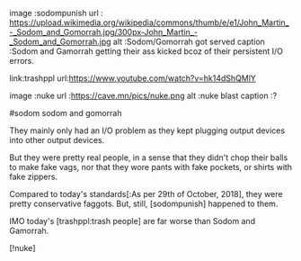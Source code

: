 image   :sodompunish
url     : https://upload.wikimedia.org/wikipedia/commons/thumb/e/e1/John_Martin_-_Sodom_and_Gomorrah.jpg/300px-John_Martin_-_Sodom_and_Gomorrah.jpg
alt     :Sodom/Gomorrah got served
caption :Sodom and Gamorrah getting their ass kicked bcoz of their persistent
         I/O errors.

link:trashppl
url:https://www.youtube.com/watch?v=hk14dShQMlY

image   :nuke
url     :https://cave.mn/pics/nuke.png
alt     :nuke blast
caption :?

#sodom sodom and gomorrah


They mainly only had an I/O problem as they kept plugging output devices into
other output devices.

But they were pretty real people, in a sense that they didn't chop their balls
to make fake vags, nor that they wore pants with fake pockets, or shirts with
fake zippers.

Compared to today's standards[:As per 29th of October, 2018], they were pretty
conservative faggots.  But, still, [sodompunish] happened to them.

IMO today's [trashppl:trash people] are far worse than Sodom and Gamorrah.

[!nuke]
